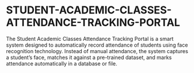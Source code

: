 # STUDENT-ACADEMIC-CLASSES-ATTENDANCE-TRACKING-PORTAL
The Student Academic Classes Attendance Tracking Portal is a smart system designed to automatically record attendance of students using face recognition technology. Instead of manual attendance, the system captures a student’s face, matches it against a pre-trained dataset, and marks attendance automatically in a database or file.
